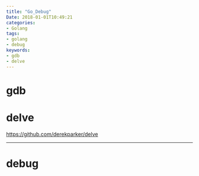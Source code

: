 ```yaml
---
title: "Go_Debug"
Date: 2018-01-01T10:49:21
categories:
- Golang
tags:
- golang
- debug
keywords:
- gdb
- delve
---
```


# gdb

# delve

<https://github.com/derekparker/delve>

***

# debug

